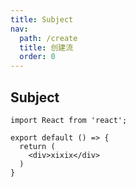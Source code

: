 ```yaml
---
title: Subject
nav:
  path: /create
  title: 创建流
  order: 0
---
```


## Subject

```tsx
import React from 'react';

export default () => {
  return (
    <div>xixix</div>
  )
}
```
